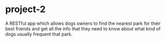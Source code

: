 # project-2
A RESTful app which allows dogs owners to find the nearest park for their best friends and get all the info that they need to know about what kind of dogs usually frequent that park.
